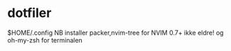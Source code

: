 # dotfiler 
$HOME/.config NB installer packer,nvim-tree for NVIM 0.7+ ikke eldre! og oh-my-zsh for terminalen

